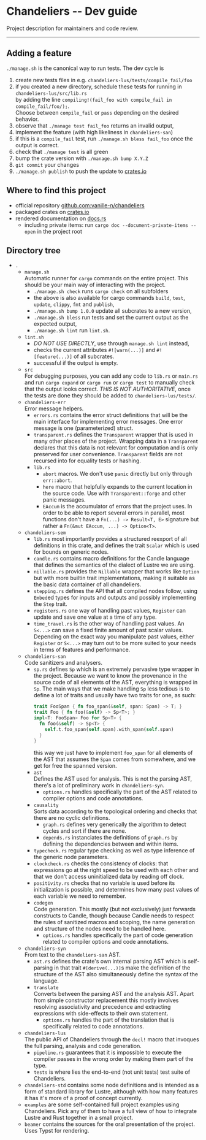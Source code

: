 # Chandeliers -- Dev guide

Project description for maintainers and code review.

---

## Adding a feature

`./manage.sh` is the canonical way to run tests.
The dev cycle is
1. create new tests files in e.g. `chandeliers-lus/tests/compile_fail/foo`
2. if you created a new directory, schedule these tests for running in `chandeliers-lus/src/lib.rs` <br>
  by adding the line `compiling!(fail_foo with compile_fail in compile_fail/foo/);`. <br>
  Choose between `compile_fail` or `pass` depending on the desired behavior.
3. observe that `./manage test fail_foo` returns an invalid output,
4. implement the feature (with high likeliness in `chandeliers-san`)
5. if this is a `compile_fail` test, run `./manage.sh bless fail_foo` once
   the output is correct.
6. check that `./manage test` is all green
7. bump the crate version with `./manage.sh bump X.Y.Z`
8. `git commit` your changes
9. `./manage.sh publish` to push the update to [crates.io](https://crates.io)

## Where to find this project

- official repository [github.com:vanille-n/chandeliers](https://github.com/vanille-n/chandeliers)
- packaged crates on [crates.io](https://crates.io/search?q=chandeliers)
- rendered documentation on [docs.rs](https://docs.rs/releases/search?query=chandeliers&sort=relevance)
    - including private items: run `cargo doc --document-private-items --open` in the project root

## Directory tree

- `.`
    - `manage.sh` <br>
        Automatic runner for `cargo` commands on the entire project.
        This should be your main way of interacting with the project.
        - `./manage.sh check` runs `cargo check` on all subfolders
        - the above is also available for cargo commands `build`, `test`, `update`, `clippy`, `fmt` and `publish`,
        - `./manage.sh bump 1.0.0` update all subcrates to a new version,
        - `./manage.sh bless` run tests and set the current output as the expected output,
        - `./manage.sh lint` run `lint.sh`.
    - `lint.sh` <br>
        - *DO NOT USE DIRECTLY*, use through `manage.sh lint` instead,
        - checks the current attributes `#![warn(...)]` and `#![feature(...)]` of all subcrates.
        - successful if the output is empty.
    - `src` <br>
        For debugging purposes, you can add any code to `lib.rs` or `main.rs` and
        run `cargo expand` or `cargo run` or `cargo test` to manually check that the output
        looks correct. *THIS IS NOT AUTHORITATIVE*, once the tests are done they should be
        added to `chandeliers-lus/tests/`.
    - `chandeliers-err` <br>
        Error message helpers.
        - `errors.rs` contains the error struct definitions that will be the main interface
          for implementing error messages. One error message is one (parameterized) struct.
        - `transparent.rs` defines the `Transparent` wrapper that is used in many other
          places of the project. Wrapping data in a `Transparent` declares that this data
          is not relevant for computation and is only preserved for user convenience.
          `Transparent` fields are not recursed into for equality tests or hashing.
        - `lib.rs` <br>
            - `abort` macros. We don't use `panic` directly but only through `err::abort`.
            - `here` macro that helpfully expands to the current location in the source code.
              Use with `Transparent::forge` and other panic messages.
            - `EAccum` is the accumulator of errors that the project uses. In order
              to be able to report several errors in parallel, most functions don't have
              a `Fn(...) -> Result<T, E>` signature but rather a `Fn(&mut EAccum, ...) -> Option<T>`.
    - `chandeliers-sem` <br>
        - `lib.rs` most importantly provides a structured reexport of all definitions in this crate,
          and defines the trait `Scalar` which is used for bounds on generic nodes.
        - `candle.rs` contains macro definitions for the Candle language that defines the semantics
          of the dialect of Lustre we are using.
        - `nillable.rs` provides the `Nillable` wrapper that works like `Option` but with
          more builtin trait implementations, making it suitable as the basic data container
          of all chandeliers.
        - `stepping.rs` defines the API that all compiled nodes follow, using `Embed`ed types
          for inputs and outputs and possibly implementing the `Step` trait.
        - `registers.rs` one way of handling past values, `Register` can update and save
          one value at a time of any type.
        - `time_travel.rs` is the other way of handling past values. An `S<...>` can save
          a fixed finite amount of past scalar values. Depending on the exact way you
          manipulate past values, either `Register` or `S<...>` may turn out to be more
          suited to your needs in terms of features and performance.
    - `chandeliers-san` <br>
        Code sanitizers and analysers.
        - `sp.rs` defines `Sp` which is an extremely pervasive type wrapper in the project.
          Because we want to know the provenance in the source code of all elements of the AST,
          everything is wrapped in `Sp`.
          The main ways that we make handling `Sp` less tedious is to define a lot of traits
          and usually have two traits for one, as such:
          ```rs
          trait FooSpan { fn foo_span(&self, span: Span) -> T; }
          trait Foo { fn foo(&self) -> Sp<T>; }
          impl<T: FooSpan> Foo for Sp<T> {
            fn foo(&self) -> Sp<T> {
              self.t.foo_span(self.span).with_span(self.span)
            }
          }
          ```
          this way we just have to implement `foo_span` for all elements of the
          AST that assumes the `Span` comes from somewhere, and we get for free
          the spanned version.
        - `ast` <br>
            Defines the AST used for analysis. This is not the parsing AST, there's a lot
            of preliminary work in `chandeliers-syn`.
            - `options.rs` handles specifically the part of the AST related to
              compiler options and code annotations.
        - `causality` <br>
            Sorts data according to the topological ordering and checks that there are no
            cyclic definitions.
            - `graph.rs` defines very generically the algorithm to detect cycles and sort if there
              are none.
            - `depends.rs` instanciates the definitions of `graph.rs` by defining the dependencies
              between and within items.
        - `typecheck.rs` regular type checking as well as type inference of the generic node parameters.
        - `clockcheck.rs` checks the consistency of clocks: that expressions go at the right speed
            to be used with each other and that we don't access uninitialized data by reading off clock.
        - `positivity.rs` checks that no variable is used before its initialization is possible,
            and determines how many past values of each variable we need to remember.
        - `codegen` <br>
            Code generation. This mostly (but not exclusively) just forwards constructs
            to Candle, though because Candle needs to respect the rules of sanitized macros
            and scoping, the name generation and structure of the nodes need to be handled here.
            - `options.rs` handles specifically the part of code generation related
              to compiler options and code annotations.
    - `chandeliers-syn` <br>
        From text to the `chandeliers-san` AST.
        - `ast.rs` defines the crate's own internal parsing AST which is self-parsing
          in that trait `#[derive(...)]`s make the definition of the structure of the AST
          also simultaneously define the syntax of the language.
        - `translate` <br>
            Converts between the parsing AST and the analysis AST. Apart from simple
            constructor replacement this mostly involves resolving associativity
            and precedence and extracting expressions with side-effects to their
            own statement.
            - `options.rs` handles the part of the translation that is specifically
              related to code annotations.
    - `chandeliers-lus` <br>
        The public API of Chandeliers through the `decl!` macro that invoques
        the full parsing, analysis and code generation.
        - `pipeline.rs` guarantees that it is impossible to execute the compiler
          passes in the wrong order by making them part of the type.
        - `tests` is where lies the end-to-end (not unit tests) test suite of
          Chandeliers.
    - `chandeliers-std` contains some node definitions and is intended as a form
       of standard library for Lustre, although with how many features it has it's
       more of a proof of concept currently.
    - `examples` are some self-contained full project examples using Chandeliers.
      Pick any of them to have a full view of how to integrate Lustre and Rust
      together in a small project.
    - `beamer` contains the sources for the oral presentation of the project.
      Uses Typst for rendering.











